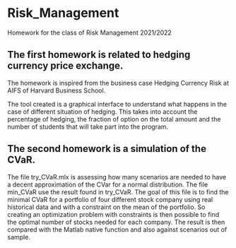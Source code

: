 # Risk_Management
Homework for the class of Risk Management 2021/2022

## The first homework is related to hedging currency price exchange.

The homework is inspired from the business case Hedging Currency Risk at AIFS of Harvard Business School.

The tool created is a graphical interface to understand what happens in the case of different situation of hedging. This takes into account the percentage of hedging, the fraction of option on the total amount and the number of students that will take part into the program.
 

## The second homework is a simulation of the CVaR.

The file try_CVaR.mlx is assessing how many scenarios are needed to have a decent approximation of the CVar for a normal distribution.
The file min_CVaR use the result found in try_CVaR. The goal of this file is to find the minimal CVaR for a portfolio of four different stock company using real historical data and with a constraint on the mean of the portfolio. So creating an optimization problem with constraints is then possible to find the optimal number of stocks needed for each company. The result is then compared with the Matlab native function and also against scenarios out of sample.

